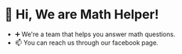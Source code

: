 # 👋 Hi, We are Math Helper!
- ➕ We're a team that helps you answer math questions.
- 📫 You can reach us through our facebook page.
